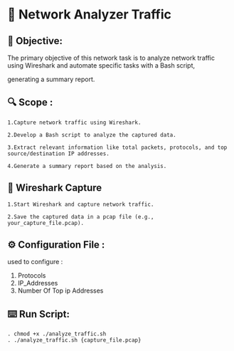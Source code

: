# 🚀 Network Analyzer Traffic

## 📌 Objective:

The primary objective of this network task is to analyze network traffic using Wireshark and automate specific tasks with a Bash script, 

generating a summary report.

## 🔍 Scope :
 
    1.Capture network traffic using Wireshark.
    
    2.Develop a Bash script to analyze the captured data.
    
    3.Extract relevant information like total packets, protocols, and top source/destination IP addresses.
    
    4.Generate a summary report based on the analysis.
    
## 🐋 Wireshark Capture

    1.Start Wireshark and capture network traffic.
    
    2.Save the captured data in a pcap file (e.g., your_capture_file.pcap).

## ⚙️ Configuration File :

 used to configure :
 
  1. Protocols
  2. IP_Addresses
  3. Number Of Top ip Addresses

## ⌨️ Run Script:
```
. chmod +x ./analyze_traffic.sh
. ./analyze_traffic.sh {capture_file.pcap}
```

